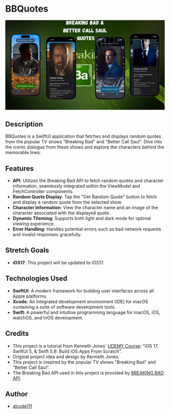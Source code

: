# BBQuotes

<img src="project-screenshots.jpg" alt="App Screenshot" width="800">

## Description

BBQuotes is a SwiftUI application that fetches and displays random quotes from the popular TV shows "Breaking Bad" and "Better Call Saul". Dive into the iconic dialogue from these shows and explore the characters behind the memorable lines.

## Features

- **API**: Utilizes the Breaking Bad API to fetch random quotes and character information, seamlessly integrated within the ViewModel and FetchController components.
- **Random Quote Display**: Tap the "Get Random Quote" button to fetch and display a random quote from the selected show.
- **Character Information**: View the character name and an image of the character associated with the displayed quote.
- **Dynamic Theming**: Supports both light and dark mode for optimal viewing experience.
- **Error Handling**: Handles potential errors such as bad network requests and invalid responses gracefully.

## Stretch Goals

- **iOS17**: This project will be updated to iOS17.

## Technologies Used

- **SwiftUI**: A modern framework for building user interfaces across all Apple platforms.
- **Xcode**: An integrated development environment (IDE) for macOS containing a suite of software development tools.
- **Swift**: A powerful and intuitive programming language for macOS, iOS, watchOS, and tvOS development.

## Credits

- This project is a tutorial from Kenneth Jones' [UDEMY Course](https://www.udemy.com/course/ios-15-app-development-with-swiftui-3-and-swift-5/?couponCode=KEEPLEARNING): "iOS 17, SwiftUI 5, & Swift 5.9: Build iOS Apps From Scratch".
- Original project idea and design by Kenneth Jones.
- This project is inspired by the popular TV shows "Breaking Bad" and "Better Call Saul".
- The Breaking Bad API used in this project is provided by [BREAKING BAD API](https://breaking-bad-api-six.vercel.app/api).

## Author

- [alcode111](https://github.com/alcode111)
